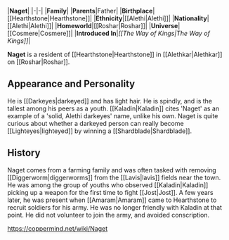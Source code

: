 |**Naget**|
|-|-|
|**Family**|
|**Parents**|Father|
|**Birthplace**|[[Hearthstone\|Hearthstone]]|
|**Ethnicity**|[[Alethi\|Alethi]]|
|**Nationality**|[[Alethi\|Alethi]]|
|**Homeworld**|[[Roshar\|Roshar]]|
|**Universe**|[[Cosmere\|Cosmere]]|
|**Introduced In**|*[[The Way of Kings\|The Way of Kings]]*|

**Naget** is a resident of [[Hearthstone\|Hearthstone]] in [[Alethkar\|Alethkar]] on [[Roshar\|Roshar]].

## Appearance and Personality
He is [[Darkeyes\|darkeyed]] and has light hair. He is spindly, and is the tallest among his peers as a youth. [[Kaladin\|Kaladin]] cites 'Naget' as an example of a 'solid, Alethi darkeyes' name, unlike his own. Naget is quite curious about whether a darkeyed person can really become [[Lighteyes\|lighteyed]] by winning a [[Shardblade\|Shardblade]].

## History
Naget comes from a farming family and was often tasked with removing [[Diggerworm\|diggerworms]] from the [[Lavis\|lavis]] fields near the town. He was among the group of youths who observed [[Kaladin\|Kaladin]] picking up a weapon for the first time to fight [[Jost\|Jost]].
A few years later, he was present when [[Amaram\|Amaram]] came to Hearthstone to recruit soldiers for his army. He was no longer friendly with Kaladin at that point. He did not volunteer to join the army, and avoided conscription.



https://coppermind.net/wiki/Naget